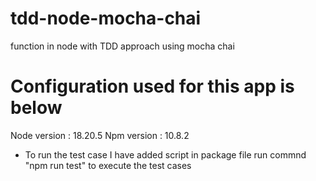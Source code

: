 # tdd-node-mocha-chai
function in  node with TDD approach using mocha chai

# Configuration used for this app is below
Node version : 18.20.5
Npm version : 10.8.2


* To run the test case I have added script in package file 
run commnd "npm run test" to execute the test cases
